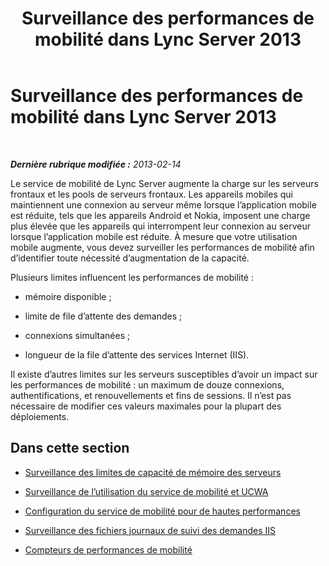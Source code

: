﻿---
title: Surveillance des performances de mobilité dans Lync Server 2013
TOCTitle: Surveillance des performances de mobilité dans Lync Server 2013
ms:assetid: 9c831c63-9a7d-48ec-9118-f8a7e80ddd04
ms:mtpsurl: https://technet.microsoft.com/fr-fr/library/Hh690033(v=OCS.15)
ms:contentKeyID: 49298350
ms.date: 05/20/2016
mtps_version: v=OCS.15
ms.translationtype: HT
---

# Surveillance des performances de mobilité dans Lync Server 2013

 

_**Dernière rubrique modifiée :** 2013-02-14_

Le service de mobilité de Lync Server augmente la charge sur les serveurs frontaux et les pools de serveurs frontaux. Les appareils mobiles qui maintiennent une connexion au serveur même lorsque l’application mobile est réduite, tels que les appareils Android et Nokia, imposent une charge plus élevée que les appareils qui interrompent leur connexion au serveur lorsque l’application mobile est réduite. À mesure que votre utilisation mobile augmente, vous devez surveiller les performances de mobilité afin d’identifier toute nécessité d’augmentation de la capacité.

Plusieurs limites influencent les performances de mobilité :

  - mémoire disponible ;

  - limite de file d’attente des demandes ;

  - connexions simultanées ;

  - longueur de la file d’attente des services Internet (IIS).

Il existe d’autres limites sur les serveurs susceptibles d’avoir un impact sur les performances de mobilité : un maximum de douze connexions, authentifications, et renouvellements et fins de sessions. Il n’est pas nécessaire de modifier ces valeurs maximales pour la plupart des déploiements.

## Dans cette section

  - [Surveillance des limites de capacité de mémoire des serveurs](lync-server-2013-monitoring-for-server-memory-capacity-limits.md)

  - [Surveillance de l’utilisation du service de mobilité et UCWA](lync-server-2013-monitoring-mobility-service-and-ucwa-usage.md)

  - [Configuration du service de mobilité pour de hautes performances](lync-server-2013-configuring-mobility-service-for-high-performance.md)

  - [Surveillance des fichiers journaux de suivi des demandes IIS](lync-server-2013-monitoring-iis-request-tracing-log-files.md)

  - [Compteurs de performances de mobilité](lync-server-2013-mobility-performance-counters.md)

